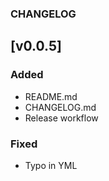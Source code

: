 ### CHANGELOG

## [v0.0.5]

### Added 

- README.md
- CHANGELOG.md
- Release workflow

### Fixed

- Typo in YML
